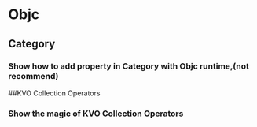 # Objc

## Category
### Show how to add property in Category with Objc runtime,(not recommend)

##KVO Collection Operators
### Show the magic of KVO Collection Operators
